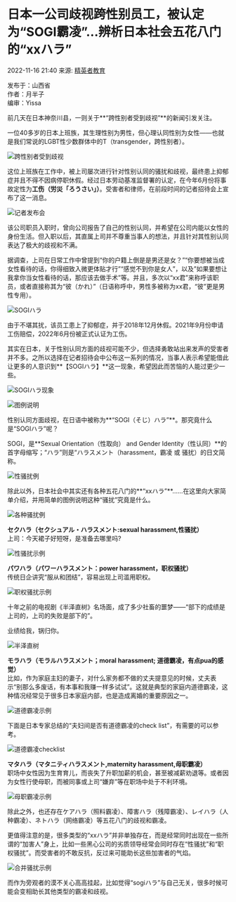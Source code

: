 # 日本一公司歧视跨性别员工，被认定为“SOGI霸凌”…辨析日本社会五花八门的“xxハラ”

2022-11-16 21:40 来源: [精英者教育](https://www.sohu.com/?spm=smpc.content-abroad.content.1.1730990772471qBkFozW)

发布于：山西省  
作者：月半子  
编审：Yissa  

前几天在日本神奈川县，一则关于**“跨性别者受到歧视”**的新闻引发关注。

一位40多岁的日本上班族，其生理性别为男性，但心理认同性别为女性——也就是我们常说的LGBT性少数群体中的T（transgender，跨性别者）。

![跨性别者受到歧视](//p8.itc.cn/q_70/images03/20221116/36c643991098442ea44dc794dff2e753.jpeg)

这位上班族在工作中，被上司屡次进行针对性别认同的骚扰和歧视，最终患上抑郁症并且不得不因病停职休假。经过日本劳动基准监督署的认定，在今年6月份将事故定性为**工伤（労災「ろうさい」）**。受害者和律师，在前段时间的记者招待会上宣布了这一消息。

![记者发布会](//p8.itc.cn/q_70/images03/20221116/1e63adf90edb43c6b3447feb9c1ba9ce.png)

该公司职员入职时，曾向公司报告了自己的性别认同，并希望在公司内能以女性的身份生活。但入职以后，其直属上司并不尊重当事人的想法，并且针对其性别认同表达了极大的歧视和不满。

据调查，上司在日常工作中曾提到“你的户籍上倒是是男还是女？”“你要想被当成女性看待的话，你得细致入微更体贴才行”“感觉不到你是女人”，以及”如果要想让我拿你当女性看待的话，那应该去做手术”等。并且，多次以“xx君”来称呼该职员，或者直接称其为“彼（かれ）”（日语称呼中，男性多被称为xx君，“彼”更是男性专用）。

![SOGIハラ](//p3.itc.cn/q_70/images03/20221116/2afbaa1f90d2482c9a626132cf4f1e00.png)

由于不堪其扰，该员工患上了抑郁症，并于2018年12月休假。2021年9月份申请工伤赔偿，2022年6月份被正式认证为工伤。

其实在日本，关于性别认同方面的歧视可能不少，但选择勇敢站出来发声的受害者并不多。之所以选择在记者招待会中公布这一系列的情况，当事人表示希望能借此让更多的人意识到**【SOGIハラ】**这一现象，希望因此而苦恼的人能过更少一些。

![SOGIハラ现象](//p0.itc.cn/q_70/images03/20221116/91b3c6873a7648f19e9c957fb9db7878.png)

![图例说明](//p8.itc.cn/q_70/images03/20221116/a9aab17892c14d3e994ada4aa4390ae0.png)

性别认同方面歧视，在日语中被称为**“SOGI（そじ）ハラ”**。那究竟什么是“SOGIハラ”呢？

SOGI，是**Sexual Orientation（性取向） and Gender Identity（性认同）**的首字母缩写；“ハラ”则是“ハラスメント（harassment，霸凌 或 骚扰）的日文简称。

![性骚扰例](//p7.itc.cn/q_70/images03/20221116/ebf912bdefea440ea423696c5273e6e4.jpeg)

除此以外，日本社会中其实还有各种五花八门的**“xxハラ”**……在这里向大家简单介绍，并用简单的图例说明这种“骚扰”究竟是什么。

![各种骚扰例](//p8.itc.cn/q_70/images03/20221116/a818d78e2baa45fba8023a4f5dde7ec2.jpeg)

**セクハラ（セクシュアル・ハラスメント:sexual harassment,性骚扰）**  
上司：今天裙子好短呀，是准备去哪里吗?

![性骚扰示例](//p6.itc.cn/q_70/images03/20221116/677b1db2f43b400cbb740fb069eff9b2.jpeg)

**パワハラ（パワーハラスメント：power harassment，职权骚扰）**  
传统日企讲究“服从和团结”，容易出现上司滥用职权。

![职权骚扰示例](//p5.itc.cn/q_70/images03/20221116/a9cc81ef0610449d852157edd638cdd5.png)

十年之前的电视剧《半泽直树》名场面，成了多少社畜的噩梦——“部下的成绩是上司的，上司的失败是部下的”。

业绩给我，锅归你。

![半泽直树](//p9.itc.cn/q_70/images03/20221116/25d660e9e94e44c8bcbf6515dc0a1436.png)

**モラハラ（モラルハラスメント；moral harassment; 道德霸凌，有点pua的感觉）**  
比如，作为家庭主妇的妻子，对什么家务都不做的丈夫提意见的时候，丈夫表示“别那么多废话，有本事和我赚一样多试试”。这就是典型的家庭内道德霸凌，这种情况经常见于很多日本家庭内部，也是造成离婚的重要原因之一。

![道德霸凌示例](//p7.itc.cn/q_70/images03/20221116/0cc77558150443f5b5d4e343caa3a3e6.jpeg)

下面是日本专家总结的“夫妇间是否有道德霸凌的check list”，有需要的可以参考。

![道德霸凌checklist](//p7.itc.cn/q_70/images03/20221116/3eff1a9368464979ba64301d9114ec27.png)

**マタハラ（マタニティハラスメント,maternity harassment,母职霸凌）**  
职场中女性因为生育育儿，而丧失了升职加薪的机会，甚至被减薪劝退等。或者因为女性行使母职，而被同事或上司“嫌弃”等在职场中处于不利环境。

![母职霸凌示例](//p4.itc.cn/q_70/images03/20221116/7366821abb2d44ac876d5d7849755e97.png)

除此之外，也还存在ケアハラ（照料霸凌）、障害ハラ（残障霸凌）、レイハラ（人种霸凌）、ネトハラ（网络霸凌）等五花八门的歧视和霸凌。

更值得注意的是，很多类型的“xxハラ”并非单独存在，而是经常同时出现在一些所谓的“加害人”身上，比如一些黑心公司的劣质领导经常会同时存在“性骚扰”和“职权骚扰”。而受害者的不敢反抗，反过来可能助长这些加害者的气焰。

![合并骚扰示例](//p8.itc.cn/q_70/images03/20221116/3f53334bc1e04d96a7ba2ddeedf0b64a.jpeg)

而作为旁观者的漠不关心高高挂起，比如觉得“sogiハラ”与自己无关，很多时候可能会变相助长其他类型的霸凌和歧视。